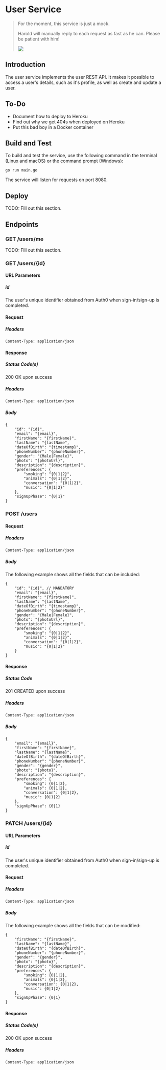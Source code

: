 # User Service
>For the moment, this service is just a mock.
>
>Harold will manually reply to each request as
>fast as he can. Please be patient with him!
>
>![](https://hungarytoday.hu/wp-content/uploads/2018/02/18ps27.jpg)

## Introduction
The user service implements the user REST API. It makes it possible to access a user's details, such as it's profile, as well as create and update a user.

## To-Do
* Document how to deploy to Heroku
* Find out why we get 404s when deployed on Heroku
* Put this bad boy in a Docker container

## Build and Test
To build and test the service, use the following command in the terminal (Linux and macOS) or the command prompt (Windows):

`go run main.go`

The service will listen for requests on port 8080.

## Deploy
TODO: Fill out this section.

## Endpoints
### GET /users/me
TODO: Fill out this section.

### GET /users/{id}
#### URL Parameters
##### id
The user's unique identifier obtained from Auth0 when sign-in/sign-up is completed.

#### Request
##### Headers
```
Content-Type: application/json
```

#### Response
##### Status Code(s)
200 OK upon success

##### Headers
```
Content-Type: application/json
```

##### Body
```
{
    "id": "{id}",
    "email": "{email}",
    "firstName": "{firstName}",
    "lastName": "{lastName",
    "dateOfBirth": "{timestamp}",
    "phoneNumber": "{phoneNumber}",
    "gender": "{Male|Female}",
    "photo": "{photoUrl}",
    "description": "{description}",
    "preferences": {
        "smoking": "{0|1|2}",
        "animals": "{0|1|2}",
        "conversation": "{0|1|2}",
        "music": "{0|1|2}"
    },
    "signUpPhase": "{0|1}"
}
```

### POST /users
#### Request
##### Headers
```
Content-Type: application/json
```

##### Body
The following example shows all the fields that can be included:
```
{
    "id": "{id}", // MANDATORY
    "email": "{email}",
    "firstName": "{firstName}",
    "lastName": "{lastName",
    "dateOfBirth": "{timestamp}",
    "phoneNumber": "{phoneNumber}",
    "gender": "{Male|Female}",
    "photo": "{photoUrl}",
    "description": "{description}",
    "preferences": {
        "smoking": "{0|1|2}",
        "animals": "{0|1|2}",
        "conversation": "{0|1|2}",
        "music": "{0|1|2}"
    }
}
```

#### Response
##### Status Code
201 CREATED upon success

##### Headers
```
Content-Type: application/json
```

##### Body
```
{
    "email": "{email}",
    "firstName": "{firstName}",
    "lastName": "{lastName}",
    "dateOfBirth": "{dateOfBirth}",
    "phoneNumber": "{phoneNumber}",
    "gender": "{gender}",
    "photo": "{photo}",
    "description": "{description}",
    "preferences": {
        "smoking": {0|1|2},
        "animals": {0|1|2},
        "conversation": {0|1|2},
        "music": {0|1|2}
    },
    "signUpPhase": {0|1}
}
```

### PATCH /users/{id}
#### URL Parameters
##### id
The user's unique identifier obtained from Auth0 when sign-in/sign-up is completed.

#### Request
##### Headers
```
Content-Type: application/json
```

##### Body
The following example shows all the fields that can be modified:
```
{
    "firstName": "{firstName}",
    "lastName": "{lastName}",
    "dateOfBirth": "{dateOfBirth}",
    "phoneNumber": "{phoneNumber}",
    "gender": "{gender}",
    "photo": "{photo}",
    "description": "{description}",
    "preferences": {
        "smoking": {0|1|2},
        "animals": {0|1|2},
        "conversation": {0|1|2},
        "music": {0|1|2}
    },
    "signUpPhase": {0|1}
}
```

#### Response
##### Status Code(s)
200 OK upon success

##### Headers
```
Content-Type: application/json
```